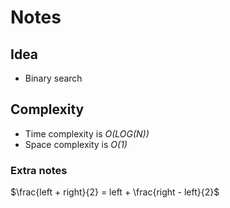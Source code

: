 # Notes

## Idea
* Binary search

## Complexity
* Time complexity is *O(LOG(N))*
* Space complexity is *O(1)*

### Extra notes
$\frac{left + right}{2} = left + \frac{right - left}{2}$
